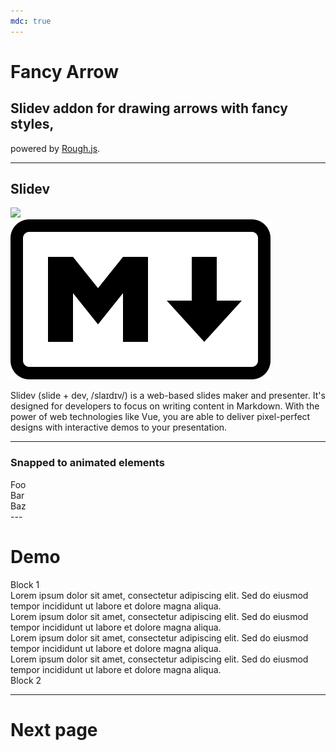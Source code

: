 ```yaml
---
mdc: true
---
```


# Fancy Arrow

## Slidev addon for drawing arrows with <span v-mark.red id="fancy-styles">fancy styles</span>,

<span v-click id="rough-js">powered by [Rough.js](https://roughjs.com).</span>

<FancyArrow v-after id1="rough-js" pos1="bottomright" id2="fancy-styles" pos2="bottomleft" color="red" width="2" arc="-0.3" seed="1" roughness="2" />

---

## Slidev

<img src="https://sli.dev/logo.svg" class="w-10" id="slidev-logo" />
<div bg-white fit-content>
<img src="https://raw.githubusercontent.com/dcurtis/markdown-mark/refs/heads/master/svg/markdown-mark.svg" class="w-10" id="markdown-mark" />
</div>

<FancyArrow id1="slidev-logo" pos1="bottomright" id2="slidev-text" pos2="bottomleft" color="teal" width="2" arc="-0.3" seed="1" roughness="2" />
<FancyArrow id1="markdown-mark" pos1="bottomright" id2="markdown-text" pos2="bottomleft" color="gray" width="2" arc="-0.3" seed="1" roughness="2" />

<span id="slidev-text" v-mark.teal>Slidev</span> (slide + dev, /slaɪdɪv/) is a web-based slides maker and presenter. It's designed for developers to focus on writing content in <span id="markdown-text" v-mark.gray>Markdown</span>. With the power of web technologies like Vue, you are able to deliver pixel-perfect designs with interactive demos to your presentation.


---

### Snapped to animated elements

<div v-click p-8>
    <span id="foo">Foo</span>
</div>

<div :class="$clicks === 0 ? 'translate-y--16' : ''" p-8>
    <span id="bar">Bar</span>
</div>

<FancyArrow v-click="1" forward:delay-1000 id1="foo" pos1="bottomleft" id2="bar" pos2="topleft" color="red" width="2" arc="-0.3" seed="1" roughness="2" />

<div v-click p-8 :class="$clicks === 0 ? 'translate-y--32' : $clicks === 1 ? 'translate-y--16' : ''">
    <span id="baz">Baz</span>
</div>

<FancyArrow v-click="2" forward:delay-1000 id1="bar" pos1="bottomleft" id2="baz" pos2="topleft" color="green" width="2" arc="-0.3" seed="1" roughness="2" />
---

# Demo

<div id="block1">Block 1</div>

<div v-click>
    Lorem ipsum dolor sit amet, consectetur adipiscing elit. Sed do eiusmod tempor incididunt ut labore et dolore magna aliqua.
    <br />
    Lorem ipsum dolor sit amet, consectetur adipiscing elit. Sed do eiusmod tempor incididunt ut labore et dolore magna aliqua.
    <br />
    Lorem ipsum dolor sit amet, consectetur adipiscing elit. Sed do eiusmod tempor incididunt ut labore et dolore magna aliqua.
    <br />
    Lorem ipsum dolor sit amet, consectetur adipiscing elit. Sed do eiusmod tempor incididunt ut labore et dolore magna aliqua.
    <br />
</div>

<div id="block2" :class="$clicks === 0 ? 'translate-y--32' : ''">Block 2</div>

<FancyArrow x1="10" y1="20" x2="100" y2="200" color="green" width="3"  />

<FancyArrow id1="block1" pos1="bottomleft" id2="block2" pos2="topleft" color="red" width="3" />

<FancyArrow id1="block1" pos1="bottom" id2="block2" pos2="top" color="red" width="3" twoWay />

<FancyArrow id1="block1" pos1="bottomright" id2="block2" pos2="topright" color="red" width="3" twoWay arc="0.5" arrowHeadType="polygon" arrowHeadSize="30" />

---

# Next page
